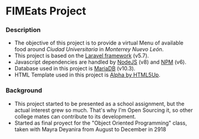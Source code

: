 # FIMEats Project


### Description

- The objective of this project is to provide a virtual Menu of available food around _Ciudad Universitaria_ in _Monterrey Nuevo León_.
- This project is based on the [Laravel framework](https://laravel.com/) (v5.7).
- Javascript dependencies are handled by [NodeJS](https://nodejs.org/en/) (v8) and [NPM](https://www.npmjs.com/) (v6).
- Database used in this project is [MariaDB](https://mariadb.org/) (v10.3).
- HTML Template used in this project is [Alpha by HTML5Up](https://html5up.net/uploads/demos/alpha/index.html).

### Background
- This project started to be presented as a school assignment, but the actual interest grew so much. That's why I'm Open Sourcing it, so other college mates can contribute to its development.
- Started as final proyect for the "Object Oriented Programming" class, taken with Mayra Deyanira from August to December in 2918
